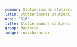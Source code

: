 ```yaml
---
common: Stutzerimonas stutzeri
latin: Stutzerimonas stutzeri
ncbi: '316'
title: Stutzerimonas stutzeri
group: Bacteria
image: .na.character

---
```

